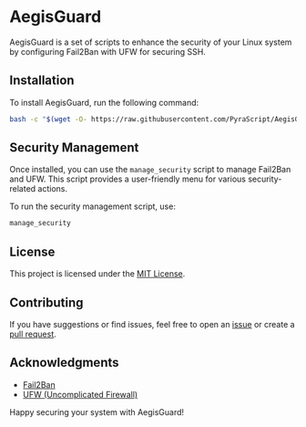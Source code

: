 # AegisGuard

AegisGuard is a set of scripts to enhance the security of your Linux system by configuring Fail2Ban with UFW for securing SSH.

## Installation

To install AegisGuard, run the following command:

```bash
bash -c "$(wget -O- https://raw.githubusercontent.com/PyraScript/AegisGuard/blob/main/AegisGuard.sh)"
```

## Security Management

Once installed, you can use the `manage_security` script to manage Fail2Ban and UFW. This script provides a user-friendly menu for various security-related actions.

To run the security management script, use:

```bash
manage_security
```

## License

This project is licensed under the [MIT License](LICENSE).

## Contributing

If you have suggestions or find issues, feel free to open an [issue](https://github.com/PyraScript/AegisGuard/issues) or create a [pull request](https://github.com/PyraScript/AegisGuard/pulls).

## Acknowledgments

- [Fail2Ban](https://www.fail2ban.org/)
- [UFW (Uncomplicated Firewall)](https://wiki.ubuntu.com/UncomplicatedFirewall)

Happy securing your system with AegisGuard!
```
